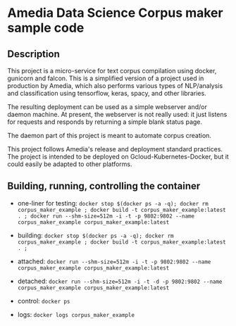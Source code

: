 # Amedia Data Science Corpus maker sample code

## Description

This project is a micro-service  for text corpus compilation using 
docker, gunicorn and falcon. This is a simplified version of a
project used in production by Amedia, which also performs various
types of NLP/analysis and classification using tensorflow, keras, spacy,
and other libraries.

The resulting deployment can be used as a simple webserver and/or daemon machine.
At present, the webserver is not really used: it just listens for requests and
responds by returning a simple blank status page.

The daemon part of this project is meant to automate corpus creation.

This project follows Amedia's release and deployment standard practices.
The project is intended to be deployed on Gcloud-Kubernetes-Docker, but it
could easily be adapted to other platforms.


## Building, running, controlling the container

- one-liner for testing: `docker stop $(docker ps -a -q); docker rm corpus_maker_example ; docker build -t corpus_maker_example:latest . ; docker run --shm-size=512m -i -t -p 9802:9802 --name corpus_maker_example corpus_maker_example:latest`

- building: `docker stop $(docker ps -a -q); docker rm corpus_maker_example ; docker build -t corpus_maker_example:latest . ;`
- attached: `docker run --shm-size=512m -i -t -p 9802:9802 --name corpus_maker_example corpus_maker_example:latest`
- detached: `docker run --shm-size=512m -i -t -d -p 9802:9802 --name corpus_maker_example corpus_maker_example:latest`
- control: `docker ps`
- logs: `docker logs corpus_maker_example`
